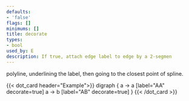```yaml
---
defaults:
- 'false'
flags: []
minimums: []
title: decorate
types:
- bool
used_by: E
description: If true, attach edge label to edge by a 2-segmen
---
```

polyline, underlining the label, then going to the closest point of spline.

{{< dot_card header="Example">}}
digraph {
  a -> a [label="AA" decorate=true]
  a -> b [label="AB" decorate=true]
}
{{< /dot_card >}}
